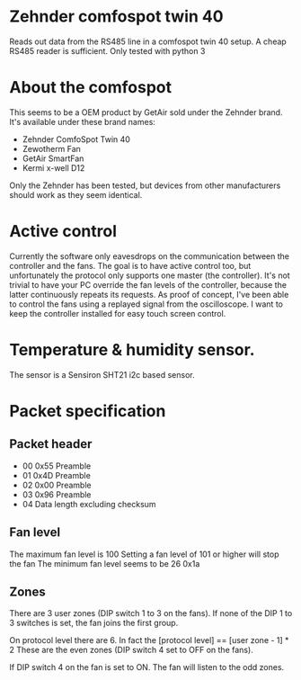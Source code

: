
# Zehnder comfospot twin 40

Reads out data from the RS485 line in a comfospot twin 40 setup.
A cheap RS485 reader is sufficient.
Only tested with python 3

# About the comfospot
This seems to be a OEM product by GetAir sold under the Zehnder brand.
It's available under these brand names:
* Zehnder ComfoSpot Twin 40
* Zewotherm Fan
* GetAir SmartFan
* Kermi x-well D12


Only the Zehnder has been tested,
but devices from other manufacturers should work as they seem identical.

# Active control
Currently the software only eavesdrops on the communication
between the controller and the fans.
The goal is to have active control too, but unfortunately the protocol
only supports one master (the controller).
It's not trivial to have your PC override the fan levels of the controller,
because the latter continuously repeats its requests.
As proof of concept, I've been able to control the fans
using a replayed signal from the oscilloscope.
I want to keep the controller installed for easy touch screen control.

# Temperature & humidity sensor.
The sensor is a Sensiron SHT21 i2c based sensor.

# Packet specification
## Packet header
* 00 0x55 Preamble
* 01 0x4D Preamble
* 02 0x00 Preamble
* 03 0x96 Preamble
* 04 Data length excluding checksum

## Fan level
The maximum fan level is 100
Setting a fan level of 101 or higher will stop the fan
The minimum fan level seems to be 26 0x1a

## Zones
There are 3 user zones (DIP switch 1 to 3 on the fans).
If none of the DIP 1 to 3 switches is set, the fan joins the first group.

On protocol level there are 6.
In fact the [protocol level] == [user zone - 1] * 2
These are the even zones (DIP switch 4 set to OFF on the fans).

If DIP switch 4 on the fan is set to ON.
The fan will listen to the odd zones.
